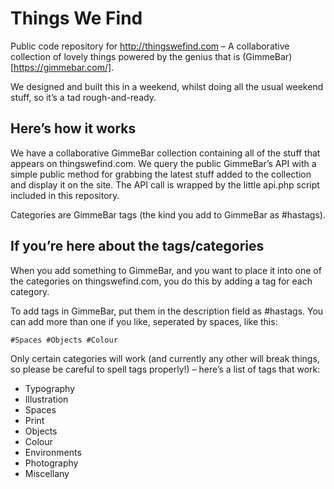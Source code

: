 # Things We Find

Public code repository for http://thingswefind.com – A collaborative collection of lovely things powered by the genius that is (GimmeBar)[https://gimmebar.com/].

We designed and built this in a weekend, whilst doing all the usual weekend stuff, so it’s a tad rough-and-ready.

## Here’s how it works

We have a collaborative GimmeBar collection containing all of the stuff that appears on thingswefind.com. We query the public GimmeBar’s API with a simple public method for grabbing the latest stuff added to the collection and display it on the site. The API call is wrapped by the little api.php script included in this repository.

Categories are GimmeBar tags (the kind you add to GimmeBar as #hastags).

## If you’re here about the tags/categories

When you add something to GimmeBar, and you want to place it into one of the categories on thingswefind.com, you do this by adding a tag for each category. 

To add tags in GimmeBar, put them in the description field as #hastags. You can add more than one if you like, seperated by spaces, like this:

    #Spaces #Objects #Colour

Only certain categories will work (and currently any other will break things, so please be careful to spell tags properly!) – here’s a list of tags that work:

- Typography
- Illustration
- Spaces
- Print
- Objects
- Colour
- Environments
- Photography
- Miscellany
